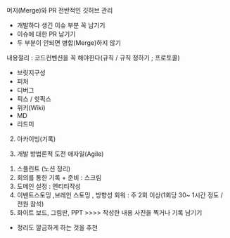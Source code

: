 머지(Merge)와 PR 전반적인 깃허브 관리

- 개발하다 생긴 이슈 부분 꼭 남기기
- 이슈에 대한 PR 남기기
- 두 부분이 안되면 병합(Merge)하지 않기

내용절리 : 코드컨벤션을 꼭 해야한다(규칙 / 규칙 정하기 ; 프로토콜)
- 브릿지구성
- 피처
- 디버그
- 픽스 / 핫픽스
- 위키(Wiki)
- MD
- 리드미

2. 아카이빙(기록) 

3. 개발 방법론적 도전  애자일(Agile)
1) 스플린트 (노션 정리)
2) 회의를 통한 기록 + 준비 : 스크림
3) 도메인 설정 : 엔티티작성
4) 이벤트스토밍 ,브레인 스토밍 , 방향성 회워 : 주 2회 이상(1회당 30~ 1시간 정도 / 전원 참석)
5) 화이트 보드, 그림판, PPT >>>> 작성한 내용 사진을 찍거나 기록 남기기

* 정리도 깔금하게 하는 것을 추천